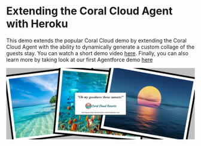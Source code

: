 Extending the Coral Cloud Agent with Heroku
===========================================

This demo extends the popular Coral Cloud demo by extending the Coral Cloud Agent with the ability to dynamically generate a custom collage of the guests stay. You can watch a short demo video [here](https://drive.google.com/file/d/1L2BjRLBbCSJlohd60oaqo73Iv_O6euhi/view?usp=sharing). Finally, you can also learn more by taking look at our first Agentforce demo [here](https://blog.heroku.com/building-supercharged-agents-heroku-agentforce)

![alt text](downloads/test.png "Collage")
